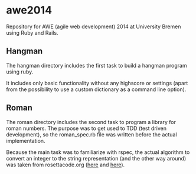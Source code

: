 awe2014
=======

Repository for AWE (agile web development) 2014 at University Bremen using Ruby and Rails.

## Hangman
The hangman directory includes the first task to build a hangman program using ruby.

It includes only basic functionality without any highscore or settings (apart from the possibility to use a custom dictionary as a command line option).

## Roman
The roman directory includes the second task to program a library for roman numbers. The purpose was to get used to TDD (test driven development), so the roman_spec.rb file was written before the actual implementation.

Because the main task was to familiarize with rspec, the actual algorithm to convert an integer to the string representation (and the other way around) was taken from rosettacode.org ([here](http://rosettacode.org/wiki/Roman_numerals/Decode#Ruby) and [here](http://rosettacode.org/wiki/Roman_numerals/Encode#Ruby)).
